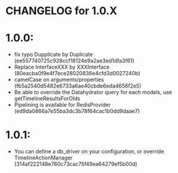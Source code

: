 CHANGELOG for 1.0.X
===================

# 1.0.0:

- fix typo Dupplicate by Duplicate (ee557740725c928ccf18124e9a2ae3ed1dfa3f61)
- Replace InterfaceXXX by XXXInterface (80eacba0f9e4f7ece28020836e4cfd3d0027240b)
- camelCase on arguments/properties (fb5a2540d5482e6733a6ae40cbde6eda4656f2e5)
- Be able to override the Datahydrator query for each models, use getTimelineResultsForOIds
- Pipelining is available for RedisProvider (ed9da0866a7e55ba3dc3b78f64cac1b0dd9daae7)

# 1.0.1:

- You can define a db_driver on your configuration, or override TimelineActionManager (314af222148e760c73cac75f49ea64279ef5b00d)
